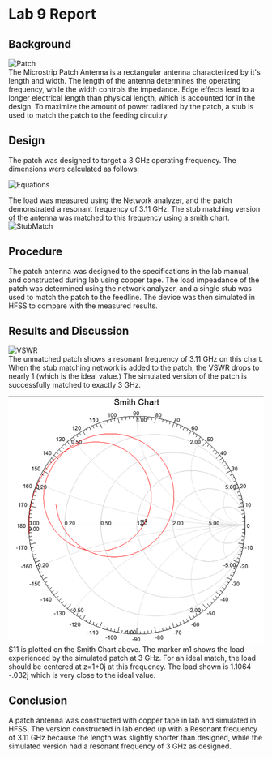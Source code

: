 # Lab 9 Report


## Background
![Patch](https://github.com/CourseReps/ECEN452-Spring2016/blob/master/Students/joshruff/Lab9/Patch_Diagram.png)<br>
The Microstrip Patch Antenna is a rectangular antenna characterized by it's length and width. The length of the antenna determines the operating frequency, while the width controls the impedance. Edge effects lead to a longer electrical length than physical length, which is accounted for in the design. To maximize the amount of power radiated by the patch, a stub is used to match the patch to the feeding circuitry. 


## Design
The patch was designed to target a 3 GHz operating frequency. The dimensions were calculated as follows: 

![Equations](https://github.com/CourseReps/ECEN452-Spring2016/blob/master/Students/joshruff/Lab9/Equations.png)<br>

The load was measured using the Network analyzer, and the patch demonstrated a resonant frequency of 3.11 GHz. The stub matching version of the antenna was matched to this frequency using a smith chart. <br>
![StubMatch](https://github.com/CourseReps/ECEN452-Spring2016/blob/master/Students/joshruff/Lab9/Stub_Diagram.png)<br>

## Procedure
The patch antenna was designed to the specifications in the lab manual, and constructed during lab using copper tape. The load impeadance of the patch was determined using the network analyzer, and a single stub was used to match the patch to the feedline. The device was then simulated in HFSS to compare with the measured results. 

## Results and Discussion
![VSWR](https://github.com/CourseReps/ECEN452-Spring2016/blob/master/Students/joshruff/Lab9/VSWR.png)<br>
The unmatched patch shows a resonant frequency of 3.11 GHz on this chart. When the stub matching network is added to the patch, the VSWR drops to nearly 1 (which is the ideal value.) The simulated version of the patch is successfully matched to exactly 3 GHz. 


![SmithChart](Smith.PNG)
S11 is plotted on the Smith Chart above. The marker m1 shows the load experienced by the simulated patch at 3 GHz. For an ideal match, the load should be centered at z=1+0j at this frequency. The load shown is 1.1064 -.032j which is very close to the ideal value. 



## Conclusion
A patch antenna was constructed with copper tape in lab and simulated in HFSS. The version constructed in lab ended up with a Resonant frequency of 3.11 GHz because the length was slightly shorter than designed, while the simulated version had a resonant frequency of 3 GHz as designed. 


